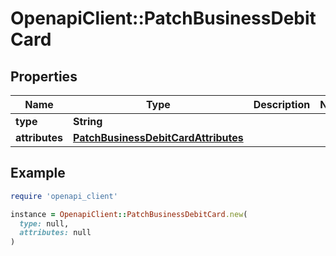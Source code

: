 # OpenapiClient::PatchBusinessDebitCard

## Properties

| Name | Type | Description | Notes |
| ---- | ---- | ----------- | ----- |
| **type** | **String** |  |  |
| **attributes** | [**PatchBusinessDebitCardAttributes**](PatchBusinessDebitCardAttributes.md) |  |  |

## Example

```ruby
require 'openapi_client'

instance = OpenapiClient::PatchBusinessDebitCard.new(
  type: null,
  attributes: null
)
```

